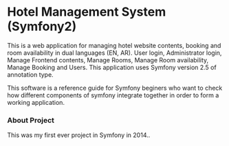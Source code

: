 # Hotel Management System (Symfony2)

This is a web application for managing hotel website contents, booking and room availability in dual languages (EN, AR). User login, Administrator login, Manage Frontend contents, Manage Rooms, Manage Room availability, Manage Booking and Users. This application uses Symfony version 2.5 of annotation type.

This software is a reference guide for Symfony beginers who want to check how different components of symfony integrate together in order to form a working application.

### About Project
This was my first ever project in Symfony in 2014..
